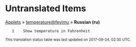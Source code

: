 # Untranslated Items
[Applets](../../../README.md) &#187; [temperature@fevimu](../README.md) &#187; **Russian (ru)**

       1	Show temperature in Fahrenheit

<sup>This translation status table was last updated on 2017-09-24, 02:30 UTC.</sup>
